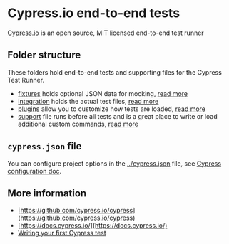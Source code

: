 # Cypress.io end-to-end tests

[Cypress.io](https://www.cypress.io) is an open source, MIT licensed end-to-end test runner

## Folder structure

These folders hold end-to-end tests and supporting files for the Cypress Test Runner.

- [fixtures](fixtures) holds optional JSON data for mocking,
  [read more](https://on.cypress.io/fixture)
- [integration](integration) holds the actual test files,
  [read more](https://on.cypress.io/writing-and-organizing-tests)
- [plugins](plugins) allow you to customize how tests are loaded,
  [read more](https://on.cypress.io/plugins)
- [support](support) file runs before all tests and is a great place to write or load additional
  custom commands, [read more](https://on.cypress.io/writing-and-organizing-tests#Support-file)

## `cypress.json` file

You can configure project options in the [../cypress.json](../cypress.json) file, see
[Cypress configuration doc](https://on.cypress.io/configuration).

## More information

- [https://github.com/cypress.io/cypress](https://github.com/cypress.io/cypress)
- [https://docs.cypress.io/](https://docs.cypress.io/)
- [Writing your first Cypress test](http://on.cypress.io/intro)
